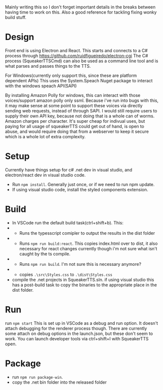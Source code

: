 Mainly writing this so I don't forget important details in the breaks between having time to work on this. 
Also a good reference for tackling fixing wonky build stuff.

# Design
Front end is using Electron and React.
This starts and connects to a C# process through https://github.com/ruidfigueiredo/electron-cgi
The C# process (SqueakerTTSCmd) can also be used as a command line tool and is what parses and passes things to the TTS.

For Windows(currently only support this, since these are platform dependent APIs)
This uses the System.Speach Nuget package to interact with the windows speach API(SAPI)

By installing Amazon Polly for windows, this can interact with those voices/support amazon polly only ssml.
Because i've run into bugs with this, it may make sense at some point to support these voices via directly sending web requests, instead of through SAPI. 
I would still require users to supply their own API key, because not doing that is a whole can of worms. Amazon charges per character. It's super cheap for indivual uses, but paying for all usage of squeakerTTS could get out of hand, is open to abuse, and would require doing that from a webserver to keep it secure which is a whole lot of extra complexity.


# Setup
Currently have things setup for c# .net dev in visual studio, and electron/react dev in visual studio code.

*  Run ```npm install```. Generally just once, or if we need to run npm update.
*  If using visual studio code, install the styled components extension.

# Build
* In VSCode run the default build task(ctrl+shift+b). This:
* * Runs the typesscript comipler to output the results in the dist folder
* * Runs ```npm run build:react```. This copies index.html over to dist, it also necessary for react changes currently though i'm not sure what isn't caught by the ts compile.
* * Runs ```npm run build```. I'm not sure this is necessary anymore?
* * copies ```.\src\Styles.css``` to ```.\dist\Styles.css```
* compile the .net projects in SqueakerTTS.sln. if using visual studio this has a post-build task to copy the binaries to the appropriate place in the dist folder.


# Run
run  ```npm start```
This is set up in VSCode as a debug and run option. 
It doesn't attach debugging for the renderer process though.
There are currently some attach on debug options in the launch.json, but these don't seem to work. You can launch developer tools via ctrl+shift+I with SqueakerTTS open.

# Package

* run ```npm run package-win```.
* copy the .net bin folder into the released folder

